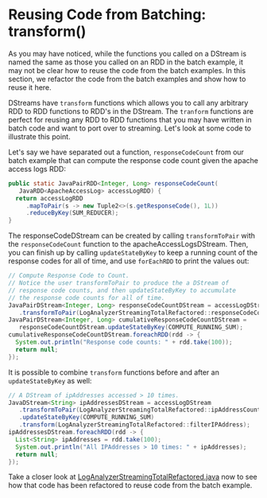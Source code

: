 # Reusing Code from Batching: transform()

As you may have noticed, while the functions you called on a DStream
is named the same as those you called on an RDD in the batch example,
it may not be clear how to reuse the code from the batch examples.  In
this section, we refactor the code from the batch examples and show how
to reuse it here.

DStreams have `transform` functions which allows you to call
any arbitrary RDD to RDD functions to RDD's in the DStream.  The
`tranform` functions are perfect for reusing any RDD to RDD functions
that you may have written in batch code and want to port over to
streaming.  Let's look at some code to illustrate this point.

Let's say we have separated out a function, `responseCodeCount` from our
batch example that can compute the response code count given the
apache access logs RDD:
```java
public static JavaPairRDD<Integer, Long> responseCodeCount(
   JavaRDD<ApacheAccessLog> accessLogRDD) {
  return accessLogRDD
     .mapToPair(s -> new Tuple2<>(s.getResponseCode(), 1L))
     .reduceByKey(SUM_REDUCER);
}
```

The responseCodeDStream can be created by calling `transformToPair` with the `responseCodeCount` function to the apacheAccessLogsDStream.
Then, you can finish up by calling `updateStateByKey` to keep a running count of the response codes for all of time,
and use `forEachRDD` to print the values out:

```java
// Compute Response Code to Count.
// Notice the user transformToPair to produce the a DStream of
// response code counts, and then updateStateByKey to accumulate
// the response code counts for all of time.
JavaPairDStream<Integer, Long> responseCodeCountDStream = accessLogDStream
   .transformToPair(LogAnalyzerStreamingTotalRefactored::responseCodeCount);
JavaPairDStream<Integer, Long> cumulativeResponseCodeCountDStream =
   responseCodeCountDStream.updateStateByKey(COMPUTE_RUNNING_SUM);
cumulativeResponseCodeCountDStream.foreachRDD(rdd -> {
  System.out.println("Response code counts: " + rdd.take(100));
  return null;
});
```

It is possible to combine `transform` functions before and after an
`updateStateByKey` as well:
```java
// A DStream of ipAddresses accessed > 10 times.
JavaDStream<String> ipAddressesDStream = accessLogDStream
   .transformToPair(LogAnalyzerStreamingTotalRefactored::ipAddressCount)
   .updateStateByKey(COMPUTE_RUNNING_SUM)
   .transform(LogAnalyzerStreamingTotalRefactored::filterIPAddress);
ipAddressesDStream.foreachRDD(rdd -> {
  List<String> ipAddresses = rdd.take(100);
  System.out.println("All IPAddresses > 10 times: " + ipAddresses);
  return null;
});
```

Take a closer look at [LogAnalyzerStreamingTotalRefactored.java](java8/src/main/java/com/databricks/apps/logs/chapter1/LogAnalyzerStreamingTotalRefactored.java)
now to see how that code has been refactored to reuse code from the batch example.
